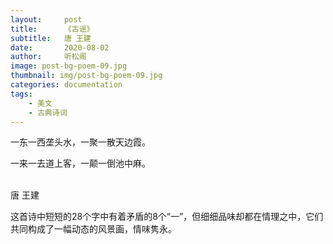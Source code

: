 ```yaml
---
layout:     post
title:      《古谣》
subtitle:   唐 王建
date:       2020-08-02
author:     听松阁
image: post-bg-poem-09.jpg
thumbnail: img/post-bg-poem-09.jpg
categories: documentation
tags:
    - 美文
    - 古典诗词
---
```


一东一西垄头水，一聚一散天边霞。<br>

一来一去道上客，一颠一倒池中麻。<br><br>

唐 王建


这首诗中短短的28个字中有着矛盾的8个“一”，但细细品味却都在情理之中，它们共同构成了一幅动态的风景画，情味隽永。
